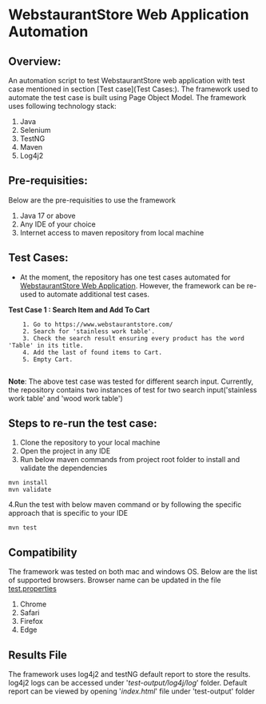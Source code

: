 # WebstaurantStore Web Application Automation
## Overview:
An automation script to test WebstaurantStore web application with test case mentioned in section [Test case](Test Cases:). The framework used to automate the test case is built using Page Object Model. The framework uses following technology stack:

1. Java
2. Selenium
3. TestNG
4. Maven
5. Log4j2

## Pre-requisities:


Below are the pre-requisities to use the framework
    
  1. Java 17 or above
  2. Any IDE of your choice
  3. Internet access to maven repository from local machine 

## Test Cases:
- At the moment, the repository has one test cases automated for [WebstaurantStore Web Application](https://www.webstaurantstore.com/). However, the framework can be re-used to automate additional test cases.


**Test Case 1 : Search Item and Add To Cart**

```
    1. Go to https://www.webstaurantstore.com/
    2. Search for 'stainless work table'.
    3. Check the search result ensuring every product has the word 'Table' in its title.
    4. Add the last of found items to Cart.
    5. Empty Cart.
  
 ```

**Note**: The above test case was tested for different search input. Currently, the repository contains two instances of test for two search input('stainless work table' and 'wood work table') 

## Steps to re-run the test case:

1. Clone the repository to your local machine
2. Open the project in any IDE
3. Run below maven commands from project root folder to install and validate the dependencies

```
mvn install
mvn validate

```
4.Run the test with below maven command or by following the specific approach that is specific to your IDE

```
mvn test

```

## Compatibility

The framework was tested on both mac and windows OS. Below are the list of supported browsers. Browser name can be updated in the file [test.properties](src/test/resources/test.properties)

1. Chrome
2. Safari
3. Firefox
4. Edge

## Results File

The framework uses log4j2 and testNG default report to store the results. log4j2 logs can be accessed under '*test-output/log4j/log*' folder. Default report can be viewed by opening '*index.html*' file under 'test-output' folder
